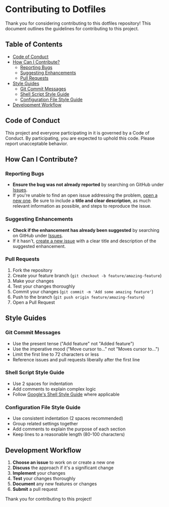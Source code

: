 # Contributing to Dotfiles

Thank you for considering contributing to this dotfiles repository! This document outlines the guidelines for contributing to this project.

## Table of Contents

- [Code of Conduct](#code-of-conduct)
- [How Can I Contribute?](#how-can-i-contribute)
  - [Reporting Bugs](#reporting-bugs)
  - [Suggesting Enhancements](#suggesting-enhancements)
  - [Pull Requests](#pull-requests)
- [Style Guides](#style-guides)
  - [Git Commit Messages](#git-commit-messages)
  - [Shell Script Style Guide](#shell-script-style-guide)
  - [Configuration File Style Guide](#configuration-file-style-guide)
- [Development Workflow](#development-workflow)

## Code of Conduct

This project and everyone participating in it is governed by a Code of Conduct. By participating, you are expected to uphold this code. Please report unacceptable behavior.

## How Can I Contribute?

### Reporting Bugs

- **Ensure the bug was not already reported** by searching on GitHub under [Issues](https://github.com/yourusername/dotfiles/issues).
- If you're unable to find an open issue addressing the problem, [open a new one](https://github.com/yourusername/dotfiles/issues/new). Be sure to include a **title and clear description**, as much relevant information as possible, and steps to reproduce the issue.

### Suggesting Enhancements

- **Check if the enhancement has already been suggested** by searching on GitHub under [Issues](https://github.com/yourusername/dotfiles/issues).
- If it hasn't, [create a new issue](https://github.com/yourusername/dotfiles/issues/new) with a clear title and description of the suggested enhancement.

### Pull Requests

1. Fork the repository
2. Create your feature branch (`git checkout -b feature/amazing-feature`)
3. Make your changes
4. Test your changes thoroughly
5. Commit your changes (`git commit -m 'Add some amazing feature'`)
6. Push to the branch (`git push origin feature/amazing-feature`)
7. Open a Pull Request

## Style Guides

### Git Commit Messages

- Use the present tense ("Add feature" not "Added feature")
- Use the imperative mood ("Move cursor to..." not "Moves cursor to...")
- Limit the first line to 72 characters or less
- Reference issues and pull requests liberally after the first line

### Shell Script Style Guide

- Use 2 spaces for indentation
- Add comments to explain complex logic
- Follow [Google's Shell Style Guide](https://google.github.io/styleguide/shellguide.html) where applicable

### Configuration File Style Guide

- Use consistent indentation (2 spaces recommended)
- Group related settings together
- Add comments to explain the purpose of each section
- Keep lines to a reasonable length (80-100 characters)

## Development Workflow

1. **Choose an issue** to work on or create a new one
2. **Discuss** the approach if it's a significant change
3. **Implement** your changes
4. **Test** your changes thoroughly
5. **Document** any new features or changes
6. **Submit** a pull request

Thank you for contributing to this project!
